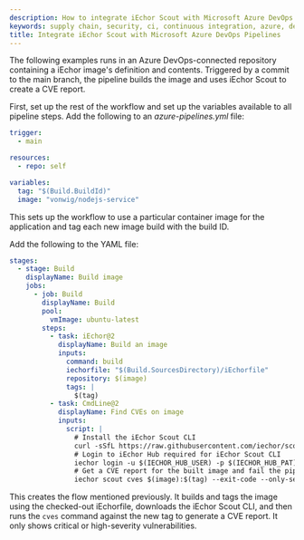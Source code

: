 ```yaml
---
description: How to integrate iEchor Scout with Microsoft Azure DevOps Pipelines
keywords: supply chain, security, ci, continuous integration, azure, devops
title: Integrate iEchor Scout with Microsoft Azure DevOps Pipelines
---
```


The following examples runs in an Azure DevOps-connected repository containing
a iEchor image's definition and contents. Triggered by a commit to the main
branch, the pipeline builds the image and uses iEchor Scout to create a CVE
report.

First, set up the rest of the workflow and set up the variables available to all
pipeline steps. Add the following to an _azure-pipelines.yml_ file:

```yaml
trigger:
  - main

resources:
  - repo: self

variables:
  tag: "$(Build.BuildId)"
  image: "vonwig/nodejs-service"
```

This sets up the workflow to use a particular container image for the
application and tag each new image build with the build ID.

Add the following to the YAML file:

```yaml
stages:
  - stage: Build
    displayName: Build image
    jobs:
      - job: Build
        displayName: Build
        pool:
          vmImage: ubuntu-latest
        steps:
          - task: iEchor@2
            displayName: Build an image
            inputs:
              command: build
              iechorfile: "$(Build.SourcesDirectory)/iEchorfile"
              repository: $(image)
              tags: |
                $(tag)
          - task: CmdLine@2
            displayName: Find CVEs on image
            inputs:
              script: |
                # Install the iEchor Scout CLI
                curl -sSfL https://raw.githubusercontent.com/iechor/scout-cli/main/install.sh | sh -s --
                # Login to iEchor Hub required for iEchor Scout CLI
                iechor login -u $(IECHOR_HUB_USER) -p $(IECHOR_HUB_PAT)
                # Get a CVE report for the built image and fail the pipeline when critical or high CVEs are detected
                iechor scout cves $(image):$(tag) --exit-code --only-severity critical,high
```

This creates the flow mentioned previously. It builds and tags the image using
the checked-out iEchorfile, downloads the iEchor Scout CLI, and then runs the
`cves` command against the new tag to generate a CVE report. It only shows
critical or high-severity vulnerabilities.
